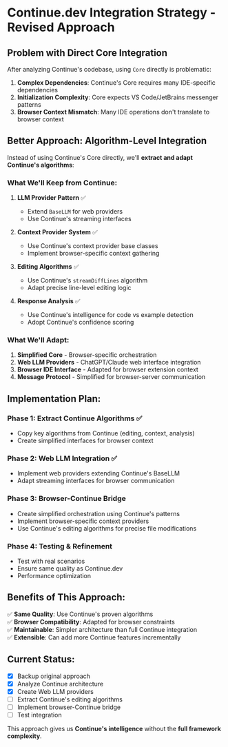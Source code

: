# Continue.dev Integration Strategy - Revised Approach

## Problem with Direct Core Integration

After analyzing Continue's codebase, using `Core` directly is problematic:

1. **Complex Dependencies**: Continue's Core requires many IDE-specific dependencies
2. **Initialization Complexity**: Core expects VS Code/JetBrains messenger patterns
3. **Browser Context Mismatch**: Many IDE operations don't translate to browser context

## Better Approach: Algorithm-Level Integration

Instead of using Continue's Core directly, we'll **extract and adapt Continue's algorithms**:

### What We'll Keep from Continue:

1. **LLM Provider Pattern** ✅
   - Extend `BaseLLM` for web providers
   - Use Continue's streaming interfaces

2. **Context Provider System** ✅
   - Use Continue's context provider base classes
   - Implement browser-specific context gathering

3. **Editing Algorithms** ✅
   - Use Continue's `streamDiffLines` algorithm
   - Adapt precise line-level editing logic

4. **Response Analysis** ✅
   - Use Continue's intelligence for code vs example detection
   - Adopt Continue's confidence scoring

### What We'll Adapt:

1. **Simplified Core** - Browser-specific orchestration
2. **Web LLM Providers** - ChatGPT/Claude web interface integration  
3. **Browser IDE Interface** - Adapted for browser extension context
4. **Message Protocol** - Simplified for browser-server communication

## Implementation Plan:

### Phase 1: Extract Continue Algorithms ✅
- Copy key algorithms from Continue (editing, context, analysis)
- Create simplified interfaces for browser context

### Phase 2: Web LLM Integration ✅
- Implement web providers extending Continue's BaseLLM
- Adapt streaming interfaces for browser communication

### Phase 3: Browser-Continue Bridge
- Create simplified orchestration using Continue's patterns
- Implement browser-specific context providers
- Use Continue's editing algorithms for precise file modifications

### Phase 4: Testing & Refinement
- Test with real scenarios
- Ensure same quality as Continue.dev
- Performance optimization

## Benefits of This Approach:

✅ **Same Quality**: Use Continue's proven algorithms  
✅ **Browser Compatibility**: Adapted for browser constraints  
✅ **Maintainable**: Simpler architecture than full Continue integration  
✅ **Extensible**: Can add more Continue features incrementally  

## Current Status:

- [x] Backup original approach
- [x] Analyze Continue architecture  
- [x] Create Web LLM providers
- [ ] Extract Continue's editing algorithms
- [ ] Implement browser-Continue bridge
- [ ] Test integration

This approach gives us **Continue's intelligence** without the **full framework complexity**.